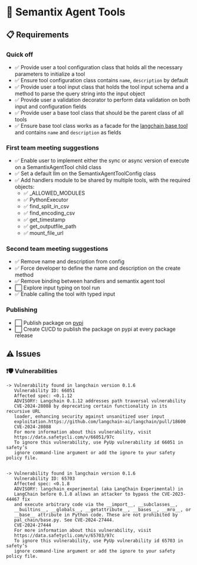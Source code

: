 # 🔧 Semantix Agent Tools

## 📋 Requirements

### Quick off

- ✅ Provide user a tool configuration class that holds all the necessary parameters to initialize a tool
- ✅ Ensure tool configuration class contains `name`, `description` by default
- ✅ Provide user a tool input class that holds the tool input schema and a method to parse the query string into the input object
- ✅ Provide user a validation decorator to perform data validation on both input and configuration fields
- ✅ Provide user a base tool class that should be the parent class of all tools
- ✅ Ensure base tool class works as a facade for the [langchain base tool](https://python.langchain.com/docs/modules/tools) and contains `name` and `description` as fields

### First team meeting suggestions

- ✅ Enable user to implement either the sync or async version of execute on a SemantixAgentTool child class
- ✅ Set a default llm on the SemantixAgentToolConfig class
- ✅ Add handlers module to be shared by multiple tools, with the required objects:
  - ✅ \_ALLOWED_MODULES
  - ✅ PythonExecutor
  - ✅ find_split_in_csv
  - ✅ find_encoding_csv
  - ✅ get_timestamp
  - ✅ get_outputfile_path
  - ✅ mount_file_url

### Second team meeting suggestions

- ✅ Remove name and description from config
- ✅ Force developer to define the name and description on the create method
- ✅ Remove binding between handlers and semantix agent tool
- ⬜ Explore input typing on tool run
- ✅ Enable calling the tool with typed input

### Publishing

- ⬜ Publish package on [pypi](https://pypi.org)
- ⬜ Create CI/CD to publish the package on pypi at every package release

## ⚠️ Issues

### ❗🛡️ Vulnerabilities

```
-> Vulnerability found in langchain version 0.1.6
   Vulnerability ID: 66051
   Affected spec: <0.1.12
   ADVISORY: Langchain 0.1.12 addresses path traversal vulnerability
   CVE-2024-28088 by deprecating certain functionality in its recursive URL
   loader, enhancing security against unsanitized user input
   exploitation.https://github.com/langchain-ai/langchain/pull/18600
   CVE-2024-28088
   For more information about this vulnerability, visit
   https://data.safetycli.com/v/66051/97c
   To ignore this vulnerability, use PyUp vulnerability id 66051 in safety’s
   ignore command-line argument or add the ignore to your safety policy file.


-> Vulnerability found in langchain version 0.1.6
   Vulnerability ID: 65703
   Affected spec: <0.1.8
   ADVISORY: langchain_experimental (aka LangChain Experimental) in
   LangChain before 0.1.8 allows an attacker to bypass the CVE-2023-44467 fix
   and execute arbitrary code via the __import__, __subclasses__,
   __builtins__, __globals__, __getattribute__, __bases__, __mro__, or
   __base__ attribute in Python code. These are not prohibited by
   pal_chain/base.py. See CVE-2024-27444.
   CVE-2024-27444
   For more information about this vulnerability, visit
   https://data.safetycli.com/v/65703/97c
   To ignore this vulnerability, use PyUp vulnerability id 65703 in safety’s
   ignore command-line argument or add the ignore to your safety policy file.
```
